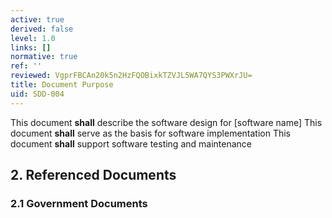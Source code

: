 ```yaml
---
active: true
derived: false
level: 1.0
links: []
normative: true
ref: ''
reviewed: VgprFBCAn20k5n2HzFQOBixkTZVJL5WA7QYS3PWXrJU=
title: Document Purpose
uid: SDD-004
---
```


This document **shall** describe the software design for [software name]
This document **shall** serve as the basis for software implementation
This document **shall** support software testing and maintenance

## 2. Referenced Documents

### 2.1 Government Documents